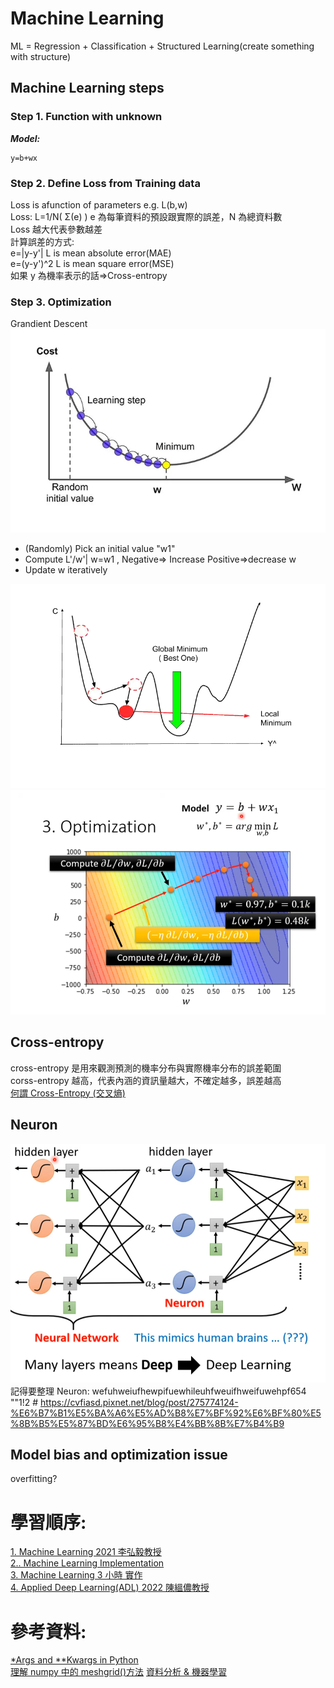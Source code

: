 # Machine Learning

ML = Regression + Classification + Structured Learning(create something with structure)

## Machine Learning steps

### Step 1. Function with unknown

**_Model:_**

```
y=b+wx
```

### Step 2. Define Loss from Training data

Loss is afunction of parameters e.g. L(b,w)  
 Loss: L=1/N( Σ(e) ) e 為每筆資料的預設跟實際的誤差，N 為總資料數  
 Loss 越大代表參數越差  
 計算誤差的方式:  
 e=|y-y'| L is mean absolute error(MAE)  
 e=(y-y')^2 L is mean square error(MSE)  
 如果 y 為機率表示的話=>Cross-entropy

### Step 3. Optimization

Grandient Descent  
 ![Gradient descent](./images/Gradient%20descent.png "Gradient descent")

- (Randomly) Pick an initial value "w1"
- Compute L'/w'| w=w1 , Negative=> Increase Positive=>decrease w
- Update w iteratively

![Global minima & Local minima](./images/Global%20minima%20&%20Local%20minima.png "Global minima & Local minima")  
![Optimization](./images/Optimization.png "Optimization")

## Cross-entropy

cross-entropy 是用來觀測預測的機率分布與實際機率分布的誤差範圍  
corss-entropy 越高，代表內涵的資訊量越大，不確定越多，誤差越高  
[何謂 Cross-Entropy (交叉熵)](https://r23456999.medium.com/%E4%BD%95%E8%AC%82-cross-entropy-%E4%BA%A4%E5%8F%89%E7%86%B5-b6d4cef9189d)

## Neuron

![Neuron-Neural Network](./images/Neuron-Neural%20Network.png "Neuron-Neural Network")
記得要整理 Neuron: wefuhweiufhewpifuewhileuhfweuifhweifuwehpf654
""1!2 #
https://cvfiasd.pixnet.net/blog/post/275774124-%E6%B7%B1%E5%BA%A6%E5%AD%B8%E7%BF%92%E6%BF%80%E5%8B%B5%E5%87%BD%E6%95%B8%E4%BB%8B%E7%B4%B9

## Model bias and optimization issue

overfitting?

# 學習順序:

[1. Machine Learning 2021 李弘毅教授](https://www.youtube.com/@HungyiLeeNTU)  
[2.. Machine Learning Implementation](https://www.tutorialspoint.com/machine_learning/machine_learning_implementing.htm)  
[3. Machine Learning 3 小時 實作](https://www.youtube.com/watch?v=wm9yR1VspPs)  
[4. Applied Deep Learning(ADL) 2022 陳縕儂教授](https://www.youtube.com/watch?v=wm9yR1VspPs)

# 參考資料:

[\*Args and \*\*Kwargs in Python](https://www.youtube.com/watch?v=4jBJhCaNrWU&t=19s)  
[理解 numpy 中的 meshgrid()方法](https://wangyeming.github.io/2018/11/12/numpy-meshgrid/)
[資料分析 & 機器學習](https://medium.com/jameslearningnote/%E8%B3%87%E6%96%99%E5%88%86%E6%9E%90-%E6%A9%9F%E5%99%A8%E5%AD%B8%E7%BF%92-%E7%AC%AC2-2%E8%AC%9B-%E5%A6%82%E4%BD%95%E7%8D%B2%E5%8F%96%E8%B3%87%E6%96%99-google-map-api-beb7c88dc4e3)
